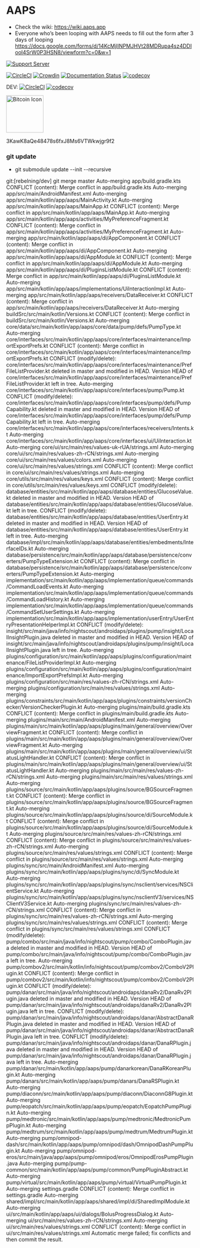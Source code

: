 # AAPS
* Check the wiki: https://wiki.aaps.app
*  Everyone who’s been looping with AAPS needs to fill out the form after 3 days of looping  https://docs.google.com/forms/d/14KcMjlINPMJHVt28MDRupa4sz4DDIooI4SrW0P3HSN8/viewform?c=0&w=1

[![Support Server](https://img.shields.io/discord/629952586895851530.svg?label=Discord&logo=Discord&colorB=7289da&style=for-the-badge)](https://discord.gg/4fQUWHZ4Mw)

[![CircleCI](https://circleci.com/gh/nightscout/AndroidAPS/tree/master.svg?style=svg)](https://circleci.com/gh/nightscout/AndroidAPS/tree/master)
[![Crowdin](https://d322cqt584bo4o.cloudfront.net/androidaps/localized.svg)](https://translations.aaps.app/project/androidaps)
[![Documentation Status](https://readthedocs.org/projects/androidaps/badge/?version=latest)](https://wiki.aaps.app/en/latest/?badge=latest)
[![codecov](https://codecov.io/gh/nightscout/AndroidAPS/branch/master/graph/badge.svg?token=EmklfIV6bH)](https://codecov.io/gh/nightscout/AndroidAPS)

DEV: 
[![CircleCI](https://circleci.com/gh/nightscout/AndroidAPS/tree/dev.svg?style=svg)](https://circleci.com/gh/nightscout/AndroidAPS/tree/dev)
[![codecov](https://codecov.io/gh/nightscout/AndroidAPS/branch/dev/graph/badge.svg?token=EmklfIV6bH)](https://codecov.io/gh/nightscout/AndroidAPS/tree/dev)

<img src="https://cdn.iconscout.com/icon/free/png-256/bitcoin-384-920569.png" srcset="https://cdn.iconscout.com/icon/free/png-512/bitcoin-384-920569.png 2x" alt="Bitcoin Icon" width="100">

3KawK8aQe48478s6fxJ8Ms6VTWkwjgr9f2


### git update
- git submodule update --init --recursive



git:[rebelning/dev]
git merge master
Auto-merging app/build.gradle.kts
CONFLICT (content): Merge conflict in app/build.gradle.kts
Auto-merging app/src/main/AndroidManifest.xml
Auto-merging app/src/main/kotlin/app/aaps/MainActivity.kt
Auto-merging app/src/main/kotlin/app/aaps/MainApp.kt
CONFLICT (content): Merge conflict in app/src/main/kotlin/app/aaps/MainApp.kt
Auto-merging app/src/main/kotlin/app/aaps/activities/MyPreferenceFragment.kt
CONFLICT (content): Merge conflict in app/src/main/kotlin/app/aaps/activities/MyPreferenceFragment.kt
Auto-merging app/src/main/kotlin/app/aaps/di/AppComponent.kt
CONFLICT (content): Merge conflict in app/src/main/kotlin/app/aaps/di/AppComponent.kt
Auto-merging app/src/main/kotlin/app/aaps/di/AppModule.kt
CONFLICT (content): Merge conflict in app/src/main/kotlin/app/aaps/di/AppModule.kt
Auto-merging app/src/main/kotlin/app/aaps/di/PluginsListModule.kt
CONFLICT (content): Merge conflict in app/src/main/kotlin/app/aaps/di/PluginsListModule.kt
Auto-merging app/src/main/kotlin/app/aaps/implementations/UiInteractionImpl.kt
Auto-merging app/src/main/kotlin/app/aaps/receivers/DataReceiver.kt
CONFLICT (content): Merge conflict in app/src/main/kotlin/app/aaps/receivers/DataReceiver.kt
Auto-merging buildSrc/src/main/kotlin/Versions.kt
CONFLICT (content): Merge conflict in buildSrc/src/main/kotlin/Versions.kt
Auto-merging core/data/src/main/kotlin/app/aaps/core/data/pump/defs/PumpType.kt
Auto-merging core/interfaces/src/main/kotlin/app/aaps/core/interfaces/maintenance/ImportExportPrefs.kt
CONFLICT (content): Merge conflict in core/interfaces/src/main/kotlin/app/aaps/core/interfaces/maintenance/ImportExportPrefs.kt
CONFLICT (modify/delete): core/interfaces/src/main/kotlin/app/aaps/core/interfaces/maintenance/PrefFileListProvider.kt deleted in master and modified in HEAD.  Version HEAD of core/interfaces/src/main/kotlin/app/aaps/core/interfaces/maintenance/PrefFileListProvider.kt left in tree.
Auto-merging core/interfaces/src/main/kotlin/app/aaps/core/interfaces/pump/Pump.kt
CONFLICT (modify/delete): core/interfaces/src/main/kotlin/app/aaps/core/interfaces/pump/defs/PumpCapability.kt deleted in master and modified in HEAD.  Version HEAD of core/interfaces/src/main/kotlin/app/aaps/core/interfaces/pump/defs/PumpCapability.kt left in tree.
Auto-merging core/interfaces/src/main/kotlin/app/aaps/core/interfaces/receivers/Intents.kt
Auto-merging core/interfaces/src/main/kotlin/app/aaps/core/interfaces/ui/UiInteraction.kt
Auto-merging core/ui/src/main/res/values-uk-rUA/strings.xml
Auto-merging core/ui/src/main/res/values-zh-rCN/strings.xml
Auto-merging core/ui/src/main/res/values/colors.xml
Auto-merging core/ui/src/main/res/values/strings.xml
CONFLICT (content): Merge conflict in core/ui/src/main/res/values/strings.xml
Auto-merging core/utils/src/main/res/values/keys.xml
CONFLICT (content): Merge conflict in core/utils/src/main/res/values/keys.xml
CONFLICT (modify/delete): database/entities/src/main/kotlin/app/aaps/database/entities/GlucoseValue.kt deleted in master and modified in HEAD.  Version HEAD of database/entities/src/main/kotlin/app/aaps/database/entities/GlucoseValue.kt left in tree.
CONFLICT (modify/delete): database/entities/src/main/kotlin/app/aaps/database/entities/UserEntry.kt deleted in master and modified in HEAD.  Version HEAD of database/entities/src/main/kotlin/app/aaps/database/entities/UserEntry.kt left in tree.
Auto-merging database/impl/src/main/kotlin/app/aaps/database/entities/embedments/InterfaceIDs.kt
Auto-merging database/persistence/src/main/kotlin/app/aaps/database/persistence/converters/PumpTypeExtension.kt
CONFLICT (content): Merge conflict in database/persistence/src/main/kotlin/app/aaps/database/persistence/converters/PumpTypeExtension.kt
Auto-merging implementation/src/main/kotlin/app/aaps/implementation/queue/commands/CommandLoadEvents.kt
Auto-merging implementation/src/main/kotlin/app/aaps/implementation/queue/commands/CommandLoadHistory.kt
Auto-merging implementation/src/main/kotlin/app/aaps/implementation/queue/commands/CommandSetUserSettings.kt
Auto-merging implementation/src/main/kotlin/app/aaps/implementation/userEntry/UserEntryPresentationHelperImpl.kt
CONFLICT (modify/delete): insight/src/main/java/info/nightscout/androidaps/plugins/pump/insight/LocalInsightPlugin.java deleted in master and modified in HEAD.  Version HEAD of insight/src/main/java/info/nightscout/androidaps/plugins/pump/insight/LocalInsightPlugin.java left in tree.
Auto-merging plugins/configuration/src/main/kotlin/app/aaps/plugins/configuration/maintenance/FileListProviderImpl.kt
Auto-merging plugins/configuration/src/main/kotlin/app/aaps/plugins/configuration/maintenance/ImportExportPrefsImpl.kt
Auto-merging plugins/configuration/src/main/res/values-zh-rCN/strings.xml
Auto-merging plugins/configuration/src/main/res/values/strings.xml
Auto-merging plugins/constraints/src/main/kotlin/app/aaps/plugins/constraints/versionChecker/VersionCheckerPlugin.kt
Auto-merging plugins/main/build.gradle.kts
CONFLICT (content): Merge conflict in plugins/main/build.gradle.kts
Auto-merging plugins/main/src/main/AndroidManifest.xml
Auto-merging plugins/main/src/main/kotlin/app/aaps/plugins/main/general/overview/OverviewFragment.kt
CONFLICT (content): Merge conflict in plugins/main/src/main/kotlin/app/aaps/plugins/main/general/overview/OverviewFragment.kt
Auto-merging plugins/main/src/main/kotlin/app/aaps/plugins/main/general/overview/ui/StatusLightHandler.kt
CONFLICT (content): Merge conflict in plugins/main/src/main/kotlin/app/aaps/plugins/main/general/overview/ui/StatusLightHandler.kt
Auto-merging plugins/main/src/main/res/values-zh-rCN/strings.xml
Auto-merging plugins/main/src/main/res/values/strings.xml
Auto-merging plugins/source/src/main/kotlin/app/aaps/plugins/source/BGSourceFragment.kt
CONFLICT (content): Merge conflict in plugins/source/src/main/kotlin/app/aaps/plugins/source/BGSourceFragment.kt
Auto-merging plugins/source/src/main/kotlin/app/aaps/plugins/source/di/SourceModule.kt
CONFLICT (content): Merge conflict in plugins/source/src/main/kotlin/app/aaps/plugins/source/di/SourceModule.kt
Auto-merging plugins/source/src/main/res/values-zh-rCN/strings.xml
CONFLICT (content): Merge conflict in plugins/source/src/main/res/values-zh-rCN/strings.xml
Auto-merging plugins/source/src/main/res/values/strings.xml
CONFLICT (content): Merge conflict in plugins/source/src/main/res/values/strings.xml
Auto-merging plugins/sync/src/main/AndroidManifest.xml
Auto-merging plugins/sync/src/main/kotlin/app/aaps/plugins/sync/di/SyncModule.kt
Auto-merging plugins/sync/src/main/kotlin/app/aaps/plugins/sync/nsclient/services/NSClientService.kt
Auto-merging plugins/sync/src/main/kotlin/app/aaps/plugins/sync/nsclientV3/services/NSClientV3Service.kt
Auto-merging plugins/sync/src/main/res/values-zh-rCN/strings.xml
CONFLICT (content): Merge conflict in plugins/sync/src/main/res/values-zh-rCN/strings.xml
Auto-merging plugins/sync/src/main/res/values/strings.xml
CONFLICT (content): Merge conflict in plugins/sync/src/main/res/values/strings.xml
CONFLICT (modify/delete): pump/combo/src/main/java/info/nightscout/pump/combo/ComboPlugin.java deleted in master and modified in HEAD.  Version HEAD of pump/combo/src/main/java/info/nightscout/pump/combo/ComboPlugin.java left in tree.
Auto-merging pump/combov2/src/main/kotlin/info/nightscout/pump/combov2/ComboV2Plugin.kt
CONFLICT (content): Merge conflict in pump/combov2/src/main/kotlin/info/nightscout/pump/combov2/ComboV2Plugin.kt
CONFLICT (modify/delete): pump/danar/src/main/java/info/nightscout/androidaps/danaRv2/DanaRv2Plugin.java deleted in master and modified in HEAD.  Version HEAD of pump/danar/src/main/java/info/nightscout/androidaps/danaRv2/DanaRv2Plugin.java left in tree.
CONFLICT (modify/delete): pump/danar/src/main/java/info/nightscout/androidaps/danar/AbstractDanaRPlugin.java deleted in master and modified in HEAD.  Version HEAD of pump/danar/src/main/java/info/nightscout/androidaps/danar/AbstractDanaRPlugin.java left in tree.
CONFLICT (modify/delete): pump/danar/src/main/java/info/nightscout/androidaps/danar/DanaRPlugin.java deleted in master and modified in HEAD.  Version HEAD of pump/danar/src/main/java/info/nightscout/androidaps/danar/DanaRPlugin.java left in tree.
Auto-merging pump/danar/src/main/kotlin/app/aaps/pump/danarkorean/DanaRKoreanPlugin.kt
Auto-merging pump/danars/src/main/kotlin/app/aaps/pump/danars/DanaRSPlugin.kt
Auto-merging pump/diaconn/src/main/kotlin/app/aaps/pump/diaconn/DiaconnG8Plugin.kt
Auto-merging pump/eopatch/src/main/kotlin/app/aaps/pump/eopatch/EopatchPumpPlugin.kt
Auto-merging pump/medtronic/src/main/kotlin/app/aaps/pump/medtronic/MedtronicPumpPlugin.kt
Auto-merging pump/medtrum/src/main/kotlin/app/aaps/pump/medtrum/MedtrumPlugin.kt
Auto-merging pump/omnipod-dash/src/main/kotlin/app/aaps/pump/omnipod/dash/OmnipodDashPumpPlugin.kt
Auto-merging pump/omnipod-eros/src/main/java/app/aaps/pump/omnipod/eros/OmnipodErosPumpPlugin.java
Auto-merging pump/pump-common/src/main/kotlin/app/aaps/pump/common/PumpPluginAbstract.kt
Auto-merging pump/virtual/src/main/kotlin/app/aaps/pump/virtual/VirtualPumpPlugin.kt
Auto-merging settings.gradle
CONFLICT (content): Merge conflict in settings.gradle
Auto-merging shared/impl/src/main/kotlin/app/aaps/shared/impl/di/SharedImplModule.kt
Auto-merging ui/src/main/kotlin/app/aaps/ui/dialogs/BolusProgressDialog.kt
Auto-merging ui/src/main/res/values-zh-rCN/strings.xml
Auto-merging ui/src/main/res/values/strings.xml
CONFLICT (content): Merge conflict in ui/src/main/res/values/strings.xml
Automatic merge failed; fix conflicts and then commit the result.
